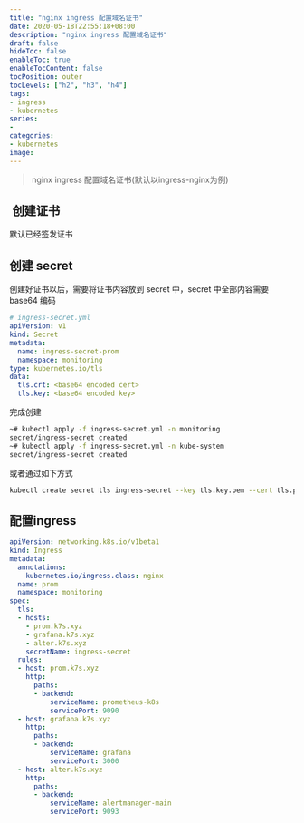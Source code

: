 ```yaml
---
title: "nginx ingress 配置域名证书"
date: 2020-05-18T22:55:18+08:00
description: "nginx ingress 配置域名证书"
draft: false
hideToc: false
enableToc: true
enableTocContent: false
tocPosition: outer
tocLevels: ["h2", "h3", "h4"]
tags: 
- ingress
- kubernetes
series:
-
categories: 
- kubernetes
image:
---
```


> nginx ingress 配置域名证书(默认以ingress-nginx为例)

##  创建证书

默认已经签发证书

## 创建 secret

创建好证书以后，需要将证书内容放到 secret 中，secret 中全部内容需要 base64 编码

```yaml
# ingress-secret.yml
apiVersion: v1
kind: Secret
metadata:
  name: ingress-secret-prom
  namespace: monitoring
type: kubernetes.io/tls
data:
  tls.crt: <base64 encoded cert>
  tls.key: <base64 encoded key>
```

完成创建

```bash
~# kubectl apply -f ingress-secret.yml -n monitoring
secret/ingress-secret created
~# kubectl apply -f ingress-secret.yml -n kube-system
secret/ingress-secret created
```

或者通过如下方式

```bash
kubectl create secret tls ingress-secret --key tls.key.pem --cert tls.pem
```

## 配置ingress

```yaml
apiVersion: networking.k8s.io/v1beta1
kind: Ingress
metadata:
  annotations:
    kubernetes.io/ingress.class: nginx
  name: prom
  namespace: monitoring
spec:
  tls:
  - hosts:
    - prom.k7s.xyz
    - grafana.k7s.xyz
    - alter.k7s.xyz
    secretName: ingress-secret
  rules:
  - host: prom.k7s.xyz
    http:
      paths:
      - backend:
          serviceName: prometheus-k8s
          servicePort: 9090
  - host: grafana.k7s.xyz
    http:
      paths:
      - backend:
          serviceName: grafana
          servicePort: 3000
  - host: alter.k7s.xyz
    http:
      paths:
      - backend:
          serviceName: alertmanager-main
          servicePort: 9093
```